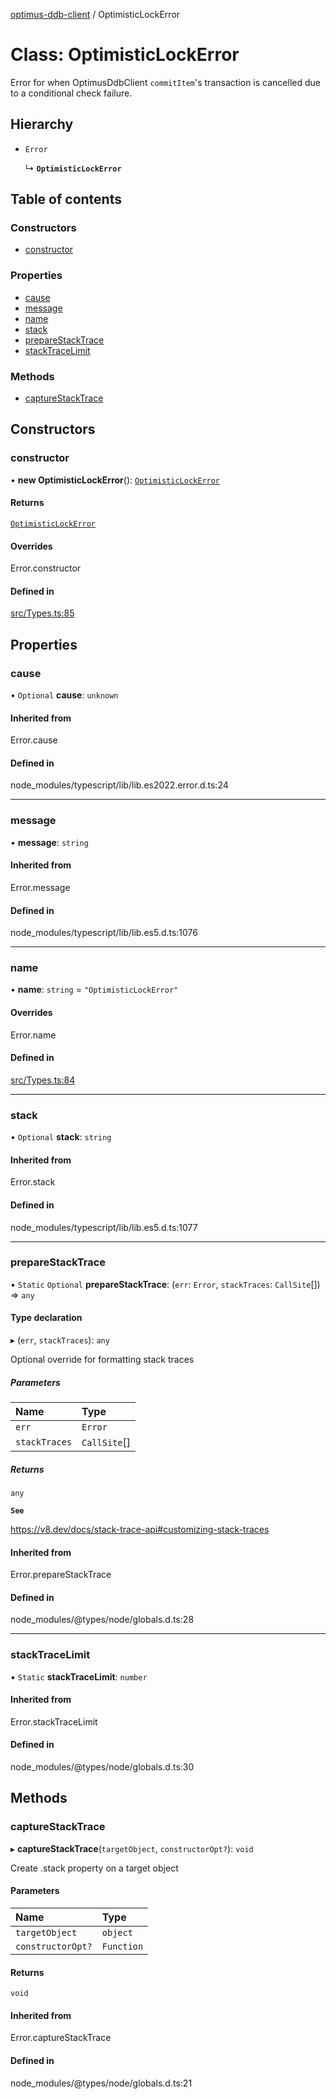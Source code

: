 [optimus-ddb-client](../index.md) / OptimisticLockError

# Class: OptimisticLockError

Error for when OptimusDdbClient `commitItem`'s transaction is cancelled due to a conditional check failure.

## Hierarchy

- `Error`

  ↳ **`OptimisticLockError`**

## Table of contents

### Constructors

- [constructor](OptimisticLockError.md#constructor)

### Properties

- [cause](OptimisticLockError.md#cause)
- [message](OptimisticLockError.md#message)
- [name](OptimisticLockError.md#name)
- [stack](OptimisticLockError.md#stack)
- [prepareStackTrace](OptimisticLockError.md#preparestacktrace)
- [stackTraceLimit](OptimisticLockError.md#stacktracelimit)

### Methods

- [captureStackTrace](OptimisticLockError.md#capturestacktrace)

## Constructors

### constructor

• **new OptimisticLockError**(): [`OptimisticLockError`](OptimisticLockError.md)

#### Returns

[`OptimisticLockError`](OptimisticLockError.md)

#### Overrides

Error.constructor

#### Defined in

[src/Types.ts:85](https://github.com/paulbarmstrong/optimus-ddb-client/blob/main/src/Types.ts#L85)

## Properties

### cause

• `Optional` **cause**: `unknown`

#### Inherited from

Error.cause

#### Defined in

node_modules/typescript/lib/lib.es2022.error.d.ts:24

___

### message

• **message**: `string`

#### Inherited from

Error.message

#### Defined in

node_modules/typescript/lib/lib.es5.d.ts:1076

___

### name

• **name**: `string` = `"OptimisticLockError"`

#### Overrides

Error.name

#### Defined in

[src/Types.ts:84](https://github.com/paulbarmstrong/optimus-ddb-client/blob/main/src/Types.ts#L84)

___

### stack

• `Optional` **stack**: `string`

#### Inherited from

Error.stack

#### Defined in

node_modules/typescript/lib/lib.es5.d.ts:1077

___

### prepareStackTrace

▪ `Static` `Optional` **prepareStackTrace**: (`err`: `Error`, `stackTraces`: `CallSite`[]) => `any`

#### Type declaration

▸ (`err`, `stackTraces`): `any`

Optional override for formatting stack traces

##### Parameters

| Name | Type |
| :------ | :------ |
| `err` | `Error` |
| `stackTraces` | `CallSite`[] |

##### Returns

`any`

**`See`**

https://v8.dev/docs/stack-trace-api#customizing-stack-traces

#### Inherited from

Error.prepareStackTrace

#### Defined in

node_modules/@types/node/globals.d.ts:28

___

### stackTraceLimit

▪ `Static` **stackTraceLimit**: `number`

#### Inherited from

Error.stackTraceLimit

#### Defined in

node_modules/@types/node/globals.d.ts:30

## Methods

### captureStackTrace

▸ **captureStackTrace**(`targetObject`, `constructorOpt?`): `void`

Create .stack property on a target object

#### Parameters

| Name | Type |
| :------ | :------ |
| `targetObject` | `object` |
| `constructorOpt?` | `Function` |

#### Returns

`void`

#### Inherited from

Error.captureStackTrace

#### Defined in

node_modules/@types/node/globals.d.ts:21
